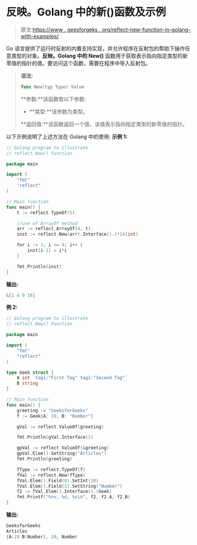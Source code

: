 # 反映。Golang 中的新()函数及示例

> 原文:[https://www . geesforgeks . org/reflect-new-function-in-golang-with-examples/](https://www.geeksforgeeks.org/reflect-new-function-in-golang-with-examples/)

Go 语言提供了运行时反射的内置支持实现，并允许程序在反射包的帮助下操作任意类型的对象。**反映。Golang 中的 New()** 函数用于获取表示指向指定类型的新零值的指针的值。要访问这个函数，需要在程序中导入反射包。

> **语法:**
> 
> ```go
> func New(typ Type) Value
> 
> ```
> 
> **参数:**该函数取以下参数:
> 
> *   **类型:**该参数为类型。
> 
> **返回值:**该函数返回一个值，该值表示指向指定类型的新零值的指针。

以下示例说明了上述方法在 Golang 中的使用:
**示例 1:**

```go
// Golang program to illustrate
// reflect.New() Function 

package main

import (
    "fmt"
    "reflect"
)

// Main function 
func main() {
    t := reflect.TypeOf(5)

    //use of ArrayOf method
    arr := reflect.ArrayOf(4, t)
    inst := reflect.New(arr).Interface().(*[4]int)

    for i := 1; i <= 4; i++ {
        inst[i-1] = i*i
    }

    fmt.Println(inst)
}
```

**输出:**

```go
&[1 4 9 16]

```

**例 2:**

```go
// Golang program to illustrate
// reflect.New() Function 

package main

import (
    "fmt"
    "reflect"
)

type Geek struct {
    A int `tag1:"First Tag" tag2:"Second Tag"`
    B string
}

// Main function
func main() {
    greeting := "GeeksforGeeks"
    f := Geek{A: 10, B: "Number"}

    gVal := reflect.ValueOf(greeting)

    fmt.Println(gVal.Interface())

    gpVal := reflect.ValueOf(&greeting)
    gpVal.Elem().SetString("Articles")
    fmt.Println(greeting)

    fType := reflect.TypeOf(f)
    fVal := reflect.New(fType)
    fVal.Elem().Field(0).SetInt(20)
    fVal.Elem().Field(1).SetString("Number")
    f2 := fVal.Elem().Interface().(Geek)
    fmt.Printf("%+v, %d, %s\n", f2, f2.A, f2.B)
}
```

**输出:**

```go
GeeksforGeeks
Articles
{A:20 B:Number}, 20, Number

```